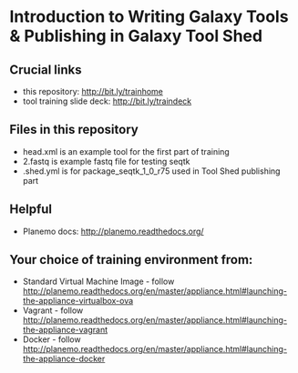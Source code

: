# Introduction to Writing Galaxy Tools & Publishing in Galaxy Tool Shed

## Crucial links
 * this repository: http://bit.ly/trainhome
 * tool training slide deck: http://bit.ly/traindeck

## Files in this repository
 * head.xml is an example tool for the first part of training
 * 2.fastq is example fastq file for testing seqtk 
 * .shed.yml is for package_seqtk_1_0_r75 used in Tool Shed publishing part

## Helpful
 * Planemo docs: http://planemo.readthedocs.org/

## Your choice of training environment from:
* Standard Virtual Machine Image - follow http://planemo.readthedocs.org/en/master/appliance.html#launching-the-appliance-virtualbox-ova
* Vagrant - follow http://planemo.readthedocs.org/en/master/appliance.html#launching-the-appliance-vagrant
* Docker - follow http://planemo.readthedocs.org/en/master/appliance.html#launching-the-appliance-docker
